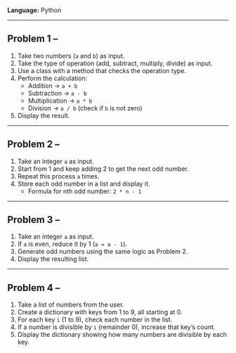 
**Language:** Python 

---

## Problem 1 – 
1. Take two numbers (`a` and `b`) as input.  
2. Take the type of operation (add, subtract, multiply, divide) as input.  
3. Use a class with a method that checks the operation type.  
4. Perform the calculation:
   - Addition → `a + b`
   - Subtraction → `a - b`
   - Multiplication → `a * b`
   - Division → `a / b` (check if `b` is not zero)
5. Display the result.

---

## Problem 2 – 
1. Take an integer `a` as input.  
2. Start from 1 and keep adding 2 to get the next odd number.  
3. Repeat this process `a` times.  
4. Store each odd number in a list and display it.  
   - Formula for nth odd number: `2 * n - 1`

---

## Problem 3 – 
1. Take an integer `a` as input.  
2. If `a` is even, reduce it by 1 (`a = a - 1`).  
3. Generate odd numbers using the same logic as Problem 2.  
4. Display the resulting list.  


---

## Problem 4 – 
1. Take a list of numbers from the user.  
2. Create a dictionary with keys from 1 to 9, all starting at 0.  
3. For each key `i` (1 to 9), check each number in the list.  
4. If a number is divisible by `i` (remainder 0), increase that key’s count.  
5. Display the dictionary showing how many numbers are divisible by each key.

